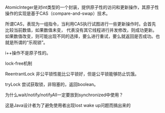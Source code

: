 AtomicInteger是对int类型的一个封装，提供原子性的访问和更新操作，其原子性操作的实现是基于CAS（compare-and-swap）技术。

所谓CAS，表现为一组指令，当利用CAS执行试图进行一些更新操作时。会首先比较当前数值，如果数值未变，
代表没有其它线程进行并发修改，则成功更新。如果数值改变，则可能出现不同的选择，要么进行重试，要么就返回是否成功。也就是所谓的“乐观锁”。

i++操作不是原子性的。

lock-free机制

ReentrantLock 非公平锁性能比公平锁好，但是公平锁能够防止饥饿。 


tryLock 尝试获取锁，非阻塞的，返回boolean。


为什么wait/notify/notifyAll一定要放到synchronized中使用？

这是Java设计者为了避免使用者出现lost wake up问题而搞出来的
